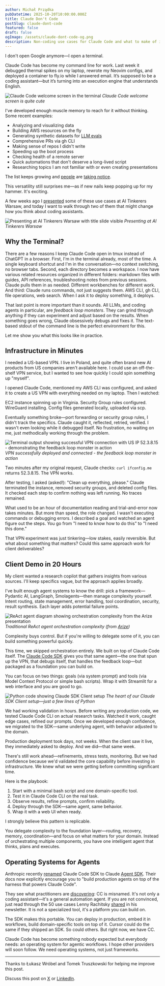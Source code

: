 ```yaml
---
author: Michał Prządka
pubDatetime: 2025-10-20T10:00:00.000Z
title: Claude Don't Code
postSlug: claude-dont-code
featured: false
draft: false
ogImage: /assets/claude-dont-code-og.png
description: Non-coding use cases for Claude Code and what to make of it.
---
```


I don't open Google anymore—I open a terminal.

Claude Code has become my command line for work. Last week it debugged thermal spikes on my laptop, rewrote my Neovim configs, and deployed a container to fly.io while I answered email. It’s supposed to be a coding assistant—but it’s turning into an execution engine that understands English.

![Claude Code welcome screen in the terminal](/assets/claude-dont-code-terminal.png)
_Claude Code welcome screen is quite cute_

I've developed enough muscle memory to reach for it without thinking. Some recent examples:

- Analyzing and visualizing data
- Building AWS resources on the fly
- Generating synthetic datasets for [LLM evals](https://blog.michalprzadka.com/posts/evals-framework/)
- Comprehensive PRs via gh CLI
- Making sense of repos I didn't write
- Speeding up the boot process
- Checking health of a remote server
- Quick automations that don't deserve a long-lived script
- Researching topics I am not familiar with or even creating presentations

The list keeps growing and [people](https://every.to/source-code/how-to-use-claude-code-for-everyday-tasks-no-programming-required) are [taking notice](https://www.lennysnewsletter.com/p/everyone-should-be-using-claude-code-8db).

This versatility still surprises me—as if new nails keep popping up for my hammer. It's exciting.

A few weeks ago I [presented](https://warsaw.aitinkerers.org/p/ai-tinkerers-poland-5-meetup-in-warsaw-september) some of these use cases at AI Tinkerers Warsaw, and today I want to walk through two of them that might change how you think about coding assistants.

![Presenting at AI Tinkerers Warsaw with title slide visible](/assets/claude-dont-code-ait-presentation.jpeg)
_Presenting at AI Tinkerers Warsaw_

## Why the Terminal?

There are a few reasons I keep Claude Code open in tmux instead of ChatGPT in a browser. First, I'm in the terminal already, most of the time. A single keyboard shortcut and I'm in the conversation—no context switching, no browser tabs. Second, each directory becomes a workspace. I now have various related resources organized in different folders: markdown files with guides, API references, troubleshooting notes from previous sessions. Claude pulls them in as needed. Different workbenches for different work. And third: Claude runs commands, not just suggests them. AWS CLI, gh CLI, file operations, web search. When I ask it to deploy something, it deploys.

That last point is more important than it sounds. All LLMs, and coding agents in particular, are _feedback loop monsters_. They can grind through anything if they can experiment and adjust based on the results. When something goes wrong, Claude obsessively debugs and fixes it. The text-based stdout of the command line is the perfect environment for this.

Let me show you what this looks like in practice.

## Infrastructure in Minutes

I needed a US-based VPN. I live in Poland, and quite often brand new AI products from US companies aren't available here. I could use an off-the-shelf VPN service, but I wanted to see how quickly I could spin something up "myself".

I opened Claude Code, mentioned my AWS CLI was configured, and asked it to create a US VPN with everything needed on my laptop. Then I watched:

EC2 instance spinning up in Virginia. Security Group rules configured. WireGuard installing. Config files generated locally, uploaded via scp.

Eventually something broke—port forwarding or security group rules, I didn't track the specifics. Claude caught it, reflected, retried, verified. I wasn't even looking while it debugged itself. No frustration, no waiting on me, just methodically working through the problem.

![Terminal output showing successful VPN connection with US IP 52.3.8.15 - demonstrating the feedback loop monster in action](/assets/claude-dont-code-vpn-confirmed.png)
_VPN successfully deployed and connected - the feedback loop monster in action_

Two minutes after my original request, Claude checks: `curl ifconfig.me` returns 52.3.8.15. The VPN works.

After testing, I asked (asked!): "Clean up everything, please." Claude terminated the instance, removed security groups, and deleted config files. It checked each step to confirm nothing was left running. No traces remained.

What used to be an hour of documentation reading and trial-and-error now takes minutes. But more than speed, the role changed. I wasn't executing commands or debugging errors. I described a goal and watched an agent figure out the steps. You go from "I need to know how to do this" to "I need this done."

That VPN experiment was just tinkering—low stakes, easily reversible. But what about something that matters? Could this same approach work for client deliverables?

## Client Demo in 20 Hours

My client wanted a research copilot that gathers insights from various sources. I'll keep specifics vague, but the approach applies broadly.

I've built enough agent systems to know the drill: pick a framework—Pydantic AI, LangGraph, Smolagents—then manage complexity yourself. Intent routing, state management, error handling, tool coordination, security, result synthesis. Each layer adds potential failure points.

![ReAct agent diagram showing orchestration complexity from the Arize presentation](/assets/claude-dont-code-workflow-aie.png)
_Traditional ReAct agent orchestration complexity (from [Arize](https://www.youtube.com/watch?v=nbZzSC5A6hs))_

Complexity buys control. But if you're willing to delegate some of it, you can build something powerful quickly.

This time, we skipped orchestration entirely. We built on top of Claude Code itself. The [Claude Code SDK](https://docs.claude.com/en/api/agent-sdk/overview) gives you that same agent—the one that spun up the VPN, that debugs itself, that handles the feedback loop—but packaged as a foundation you can build on.

You can focus on two things: goals (via system prompt) and tools (via Model Context Protocol or simple bash scripts). Wrap it with Streamlit for a web interface and you are good to go.

![Python code showing Claude SDK Client setup](/assets/claude-dont-code-sdk-snippet.png)
_The heart of our Claude SDK Client setup—just a few lines of Python_

We had working validation in hours. Before writing any production code, we tested Claude Code CLI on actual research tasks. Watched it work, caught edge cases, refined our prompts. Once we developed enough confidence, we migrated to the SDK—same underlying agent, with behavior adjusted to the domain.

Production deployment took days, not weeks. When the client saw it live, they immediately asked to deploy. And we did—that same week.

There's still work ahead—refinements, stress tests, monitoring. But we had confidence because we'd validated the core capability before investing in infrastructure. We knew what we were getting before committing significant time.

Here is the playbook:

1.  Start with a minimal bash script and one domain-specific tool.
2.  Test it in Claude Code CLI on the real task.
3.  Observe results, refine prompts, confirm reliability.
4.  Deploy through the SDK—same agent, same behavior.
5.  Wrap it with a web UI when ready.

I strongly believe this pattern is replicable.

You delegate complexity to the foundation layer—routing, recovery, memory, coordination—and focus on what matters for your domain. Instead of orchestrating multiple components, you have one intelligent agent that thinks, plans and executes.

## Operating Systems for Agents

Anthropic recently [renamed](https://docs.claude.com/en/docs/claude-code/sdk/migration-guide) Claude Code SDK to Claude [Agent SDK](https://docs.claude.com/en/api/agent-sdk/overview). Their docs now explicitly encourage you to "build production agents on top of the harness that powers Claude Code".

They see what practitioners are [discovering](https://x.com/simonw/status/1978948070441099733): CC is misnamed. It's not only a coding assistant—it's a general automation agent. If you are not convinced, just read through the 50 use cases Lenny Rachitsky [shared](https://www.lennysnewsletter.com/p/everyone-should-be-using-claude-code-8db) in his newsletter. It is not a specialized tool, it's a platform you can build on.

The SDK makes this portable. You can deploy in production, embed it in workflows, build domain-specific tools on top of it. Cursor could do the same if they shipped an SDK. So could others. But right now, we have CC.

Claude Code has become something nobody expected but everybody needs: an operating system for agentic workflows. I hope other providers will soon follow. We need operating systems, not just frameworks.

---

Thanks to Łukasz Wróbel and Tomek Truszkowski for helping me improve this post.

Discuss this post on [X](https://x.com/przadka/status/1979142895241236900) or [LinkedIn](https://www.linkedin.com/feed/update/urn:li:ugcPost:7385640103240437760/).
